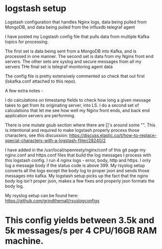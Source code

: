 # logstash setup
Logstash configuration that handles Nginx logs, data being pulled from MongoDB, and data being pulled from the influxdb telegraf agent

I have posted my Logstash config file that pulls data from multiple Kafka topics for processing.  

The first set is data being sent from a MongoDB into Kafka, and is processed in one manner.
The second set is data from my Nginx front end servers.
The other sets are syslog and secure messages from all my servers
THe final set is telegraf monitoring agent data

The config file is pretty extensively commented so check that out first (lskafka.conf attached to this repo).

A few extra notes -

I do calculations on timestamp fields to check how long a given message takes to get from its originating server, into LS.
I do a second set of calculations that let me see how well my Nginx front ends, and back end application servers are performing.

There is one mutate gsub section where there are []'s around some "\".  This is intentional and required to make logstash properly process those characters, see this discussion:  https://discuss.elastic.co/t/how-to-replace-special-characters-with-a-logstash-filter/28240/2

I have added in the /usr/local/openresty/nginx/conf of this git page my nginx.conf and https.conf files that build the log messages I process with this logstash config.  I run 4 nginx logs - error, body, http and https.  I only log a message body if the status code is above 399.  My rsyslog setup converts all the logs except the body log to proper json and sends those messages into kafka.  My logstash setup picks up the fact that the nginx body log isn't proper json, makes a few fixes and properly json formats the body log.

My rsyslog setup can be found here:  https://github.com/grindthemall/rsyslogconfigs

# This config yields between 3.5k and 5k messages/s per 4 CPU/16GB RAM machine.
